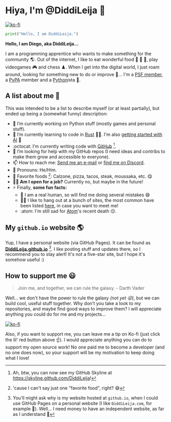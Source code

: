 # Hiya, I'm @DiddiLeija :wave:

[![ko-fi](https://ko-fi.com/img/githubbutton_sm.svg)](https://ko-fi.com/G2G3AL6D6)

<!---

***

[![DiddiLeija's GitHub stats](https://github-readme-stats.vercel.app/api?username=DiddiLeija&theme=merko&show_icons=true&include_all_commits=true)](https://github.com/anuraghazra/github-readme-stats) [![DiddiLeija's top languages](https://github-readme-stats.vercel.app/api/top-langs/?username=DiddiLeija&theme=merko&layout=compact&show_icons=true)](https://github.com/anuraghazra/github-readme-stats)

***

--->
<!--- Ah, if this changes in the future, I once became an A++ in the GitHub stats. (Date: 01/10/2022) --->

```python
print("Hello, I am DiddiLeija.")
```

**Hello, I am Diego, aka DiddiLeija...**

I am a programming apprentice who wants to make something for the community :earth_americas:. Out of the internet, I like to eat wonderful food :pizza:
:cut_of_meat: :taco:, play videogames :video_game: and chess :chess_pawn:.
When I get into the digital world, I just roam around, looking for something new to do or improve :thinking:... I'm a 
[PSF member](http://python.org/users/DiddiLeija), a [PyPA](https://pypa.io) member and a [Python](http://python.org)ista :snake:.

<!---
Is this an easter egg? Yes, it is!

These are some "thank you, folks" messages.

The PyPA gave me my first developer opportunity in Pip. Thanks!
https://github.com/pypa/pip/blob/9cf35b25e25a47b41480d5b2dc82b8ebd1eeb6a0/AUTHORS.txt#L193

Thea Flowers and the Winterbloom folks supported me a lot!
https://github.com/theacodes/nox/graphs/contributors

The most important collaboration (for me) is with **[pypa/pip](https://github.com/pypa/pip)**, where I've been doing
[trivial changes and giving help with some issues](https://github.com/pypa/pip/issues?q=author%3ADiddiLeija). Since that, I've been
working on other projects, on trivial issues and proposals. Also, I've been working on my own projects.

--->

## A list about me :memo:

This was intended to be a list to describe myself (or at least partially), but ended up being a (somewhat funny) description:

- :telescope: I’m currently working on Python stuff (mostly games and personal stuff).
- :seedling: I’m currently learning to code in [Rust](https://rust-lang.org) :man_technologist:. I'm also [getting started with AI](http://github.com/DiddiLeija/ai-fundamentals) :robot:
- :octocat: I’m currently writing code with [GitHub](http://github.com) [^1].
- :thinking: I’m looking for help with my GitHub repos \(I need ideas and contribs to make them grow and accessible to everyone\).
- :mailbox: How to reach me: [Send me an e-mail](mailto:dr01191115@gmail.com) or [find me on Discord](https://diddileija.github.io/discord).
- :man: Pronouns: He/Him.
- :fork_and_knife: Favorite foods [^2]: Calzone, pizza, tacos, steak, moussaka, etc. :yum:
- :man_technologist: **Am I open for a job?** Currently no, but maybe in the future!
- :zap: Finally, **some fun facts:**
  - :man: I am a real human, so will find me doing several mistakes :sweat_smile:
  - :man_technologist: I like to hang out at a bunch of sites, the most common have been listed [here](https://diddileija.github.io/find_me), in case you want to meet me!
  - :atom: I'm still sad for [Atom](https://atom.io)'s recent death :pensive:.

<!-- Removed the following lines -- I'm looking for a better approach to say this! -->
<!--
- :heart: A few things I love:
  - [Nintendo](http://nintendo.com) stuff :video_game: \(specificly, the [Super Mario](http://mario.nintendo.com) saga :mushroom: :turtle: :star:\)
  - The [Star Wars](https://starwars.com) saga :movie_camera:
  - [The Strokes](https://en.wikipedia.org/wiki/The_Strokes) :guitar:
  - And of course, [Python](http://python.org) :snake:!
-->

## My `github.io` website :earth_americas:

Yup, I have a personal website (via GitHub Pages). It can be found as **[DiddiLeija.github.io](http://diddileija.github.io)** [^3]. I like posting stuff and updates there,
so I recommend you to stay alert! It's not a five-star site, but I hope it's somehow useful :)

## How to support me :smiley:

> Join me, and together, we can rule the galaxy.
> \- Darth Vader

Well... we don't have the power to rule the galaxy _(not yet :stuck_out_tongue_winking_eye:)_, but we can build cool, useful stuff together. Why don't you take a look to my
repositories, and maybe find good ways to improve them? I will appreciate anything you could do for me and my projects...

[![ko-fi](https://ko-fi.com/img/githubbutton_sm.svg)](https://ko-fi.com/G2G3AL6D6)

Also, if you want to support me, you can leave me a tip on Ko-fi (just click the lil' red button above :point_up:). I would appreciate anything you can do to
support my open source work! No one paid me to become a developer (and no one does now), so your support will be my motivation to keep doing what I love!

<!---
DiddiLeija/DiddiLeija is a ✨ special ✨ repository because its `README.md` (this file) appears on your GitHub profile.
You can click the Preview link to take a look at your changes.
--->

[^1]: Ah, btw, you can now see my GitHub Skyline at https://skyline.github.com/DiddiLeija!
[^2]: 'cause I can't say just one "favorite food", right? :sweat_smile:
[^3]: You'll might ask why is my website hosted at `github.io`, when I could use GitHub Pages on a personal website (I like `DiddiLeija.com`, for example :star_struck:). Well... I need money to have an independent website, as far as I understand :money_with_wings:
